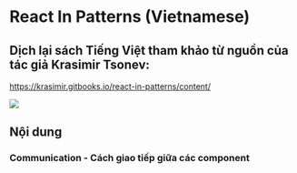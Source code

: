 # React In Patterns (Vietnamese)  
## Dịch lại sách Tiếng Việt tham khảo từ nguồn của tác giả Krasimir Tsonev:  
https://krasimir.gitbooks.io/react-in-patterns/content/

<img src="https://krasimir.gitbooks.io/react-in-patterns/content/cover.jpg" align="center" />

## Nội dung

### Communication - Cách giao tiếp giữa các component
